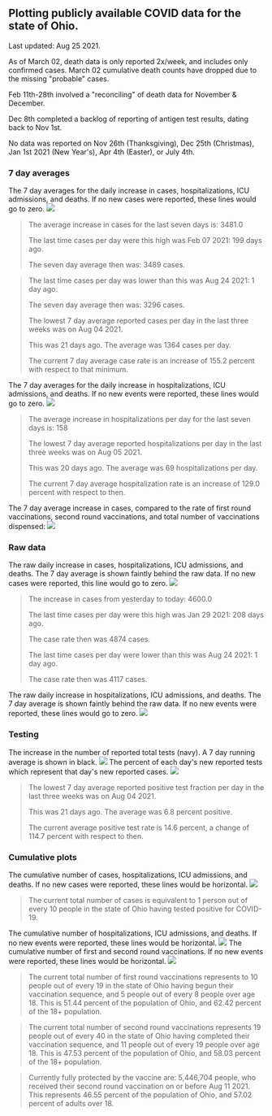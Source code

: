 ## Plotting publicly available COVID data for the state of Ohio. 

Last updated: Aug 25 2021. 

As of March 02, death data is only reported 2x/week, and includes only confirmed cases. March 02 cumulative death counts have dropped due to the missing "probable" cases.

Feb 11th-28th involved a "reconciling" of death data for November & December.

Dec 8th completed a backlog of reporting of antigen test results, dating back to Nov 1st.

No data was reported on Nov 26th (Thanksgiving), Dec 25th (Christmas), Jan 1st 2021 (New Year's), Apr 4th (Easter), or July 4th.
### 7 day averages
The 7 day averages for the daily increase in cases, hospitalizations, ICU admissions, and deaths. If no new cases were reported, these lines would go to zero.
![](7dayaverage_cases.png)

>The average increase in cases for the last seven days is: 3481.0
>
>The last time cases per day were this high was Feb 07 2021: 199 days ago.
>
>The seven day average then was: 3489 cases.

>
>The last time cases per day was lower than this was Aug 24 2021: 1 day ago.
>
>The seven day average then was: 3296 cases.
>
>The lowest 7 day average reported cases per day in the last three weeks was on Aug 04 2021.
>
>This was 21 days ago. The average was 1364 cases per day.
>
>The current 7 day average case rate is an increase of 155.2 percent with respect to that minimum.

The 7 day averages for the daily increase in hospitalizations, ICU admissions, and deaths. If no new events were reported, these lines would go to zero.
![](7dayaverage_hospital.png)

>The average increase in hospitalizations per day for the last seven days is: 158
>
>The lowest 7 day average reported hospitalizations per day in the last three weeks was on Aug 05 2021.
>
>This was 20 days ago. The average was 69 hospitalizations per day.
>
>The current 7 day average hospitalization rate is an increase of 129.0 percent with respect to then.

The 7 day average increase in cases, compared to the rate of first round vaccinations, second round vaccinations, and total number of vaccinations dispensed:
![](DailyVaccinationsCases.png)

### Raw data
The raw daily increase in cases, hospitalizations, ICU admissions, and deaths. The 7 day average is shown faintly behind the raw data. If no new cases were reported, this line would go to zero.
![](DailyCases.png)

>The increase in cases from yesterday to today: 4600.0 
>
>The last time cases per day were this high was Jan 29 2021: 208 days ago. 
>
>The case rate then was 4874 cases.
>
>The last time cases per day were lower than this was Aug 24 2021: 1 day ago. 
>
>The case rate then was 4117 cases.

The raw daily increase in hospitalizations, ICU admissions, and deaths. The 7 day average is shown faintly behind the raw data. If no new events were reported, these lines would go to zero.
![](DailyHospitalizations.png)

### Testing

The increase in the number of reported total tests (navy). A 7 day running average is shown in black.
![](DailyTests.png)
The percent of each day's new reported tests which represent that day's new reported cases.
![](percentpositive_tests.png)

>The lowest 7 day average reported positive test fraction per day in the last three weeks was on Aug 04 2021.
>
>This was 21 days ago. The average was 6.8 percent positive. 
>
>The current average positive test rate is 14.6 percent, a change of 114.7 percent with respect to then. 

### Cumulative plots
The cumulative number of cases, hospitalizations, ICU admissions, and deaths. If no new cases were reported, these lines would be horizontal.
![](Cases.png)

>The current total number of cases is equivalent to 1 person out of every 10 people in the state of Ohio having tested positive for COVID-19.

The cumulative number of hospitalizations, ICU admissions, and deaths. If no new events were reported, these lines would be horizontal.
![](Hospitalizations.png)
The cumulative number of first and second round vaccinations. If no new events were reported, these lines would be horizontal.
![](Vaccinations.png)

>The current total number of first round vaccinations represents to 10 people out of every 19 in the state of Ohio having begun their vaccination sequence, and 5 people out of every 8 people over age 18.
 >This is 51.44 percent of the population of Ohio, and 62.42 percent of the 18+ population.

>The current total number of second round vaccinations represents 19 people out of every 40 in the state of Ohio having completed their vaccination sequence, and 11 people out of every 19 people over age 18. 
>This is 47.53 percent of the population of Ohio, and 58.03 percent of the 18+ population.

>Currently fully protected by the vaccine are: 5,446,704 people, who received their second round vaccination on or before Aug 11 2021.
>This represents 46.55 percent of the population of Ohio, and 57.02 percent of adults over 18.

